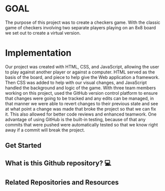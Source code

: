 <p align="center">
</p>

# GOAL
The purpose of this project was to create a checkers game. With the classic game of checkers involving two separate players playing on an 8x8 board we set out to create a virtual version. 

# Implementation
Our project was created with HTML, CSS, and JavaScript, allowing the user to play against another player or against a computer. HTML served as the basis of the board, and piece to help give the Web application a framework. Then CSS was added to help with our visual changes, and JavaScript handled the background and logic of the game. With three team members working on this project, used the GitHub version control platform to ensure that changes were going to be tracked and any edits can be managed, in that manner we were able to revert changes to their previous state and see at what point a change was made that broke the project so that we can fix it. This also allowed for better code reviews and enhanced teamwork. One advantage of using GitHub is the built-in testing, because of that any commits that were pushed were automatically tested so that we know right away if a commit will break the project.

## Get Started


## What is this Github repository? 💻


## Related Repositories and Resources

